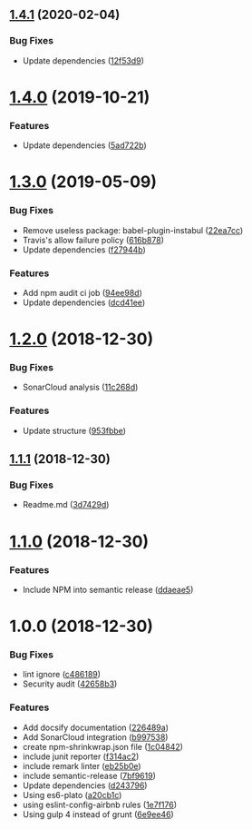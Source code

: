 ## [1.4.1](https://github.com/AbrahamTewa/starter.react/compare/v1.4.0...v1.4.1) (2020-02-04)


### Bug Fixes

* Update dependencies ([12f53d9](https://github.com/AbrahamTewa/starter.react/commit/12f53d981f0d8eaff9433ac5e9b71f3cfb53f932))

# [1.4.0](https://github.com/AbrahamTewa/starter.react/compare/v1.3.0...v1.4.0) (2019-10-21)


### Features

* Update dependencies ([5ad722b](https://github.com/AbrahamTewa/starter.react/commit/5ad722bca31d8ebe7ab82dc766b24313c3ee45c5))

# [1.3.0](https://github.com/AbrahamTewa/starter.react/compare/v1.2.0...v1.3.0) (2019-05-09)


### Bug Fixes

* Remove useless package: babel-plugin-instabul ([22ea7cc](https://github.com/AbrahamTewa/starter.react/commit/22ea7cc))
* Travis's allow failure policy ([616b878](https://github.com/AbrahamTewa/starter.react/commit/616b878))
* Update dependencies ([f27944b](https://github.com/AbrahamTewa/starter.react/commit/f27944b))


### Features

* Add npm audit ci job ([94ee98d](https://github.com/AbrahamTewa/starter.react/commit/94ee98d))
* Update dependencies ([dcd41ee](https://github.com/AbrahamTewa/starter.react/commit/dcd41ee))

# [1.2.0](https://github.com/AbrahamTewa/starter.react/compare/v1.1.1...v1.2.0) (2018-12-30)


### Bug Fixes

* SonarCloud analysis ([11c268d](https://github.com/AbrahamTewa/starter.react/commit/11c268d))


### Features

* Update structure ([953fbbe](https://github.com/AbrahamTewa/starter.react/commit/953fbbe))

## [1.1.1](https://github.com/AbrahamTewa/starter.react/compare/v1.1.0...v1.1.1) (2018-12-30)


### Bug Fixes

* Readme.md ([3d7429d](https://github.com/AbrahamTewa/starter.react/commit/3d7429d))

# [1.1.0](https://github.com/AbrahamTewa/starter.react/compare/v1.0.0...v1.1.0) (2018-12-30)


### Features

* Include NPM into semantic release ([ddaeae5](https://github.com/AbrahamTewa/starter.react/commit/ddaeae5))

# 1.0.0 (2018-12-30)


### Bug Fixes

* lint ignore ([c486189](https://github.com/AbrahamTewa/starter.react/commit/c486189))
* Security audit ([42658b3](https://github.com/AbrahamTewa/starter.react/commit/42658b3))


### Features

* Add docsify documentation ([226489a](https://github.com/AbrahamTewa/starter.react/commit/226489a))
* Add SonarCloud integration ([b997538](https://github.com/AbrahamTewa/starter.react/commit/b997538))
* create npm-shrinkwrap.json file ([1c04842](https://github.com/AbrahamTewa/starter.react/commit/1c04842))
* include junit reporter ([f314ac2](https://github.com/AbrahamTewa/starter.react/commit/f314ac2))
* include remark linter ([eb25b0e](https://github.com/AbrahamTewa/starter.react/commit/eb25b0e))
* include semantic-release ([7bf9619](https://github.com/AbrahamTewa/starter.react/commit/7bf9619))
* Update dependencies ([d243796](https://github.com/AbrahamTewa/starter.react/commit/d243796))
* Using es6-plato ([a20cb1c](https://github.com/AbrahamTewa/starter.react/commit/a20cb1c))
* using eslint-config-airbnb rules ([1e7f176](https://github.com/AbrahamTewa/starter.react/commit/1e7f176))
* Using gulp 4 instead of grunt ([6e9ee46](https://github.com/AbrahamTewa/starter.react/commit/6e9ee46))
